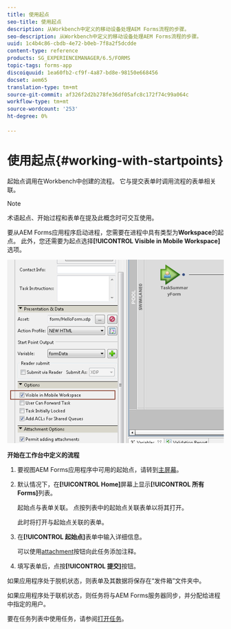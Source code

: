 ```yaml
---
title: 使用起点
seo-title: 使用起点
description: 从Workbench中定义的移动设备处理AEM Forms流程的步骤。
seo-description: 从Workbench中定义的移动设备处理AEM Forms流程的步骤。
uuid: 1c4b4c86-cbdb-4e72-b0eb-7f8a2f5dcdde
content-type: reference
products: SG_EXPERIENCEMANAGER/6.5/FORMS
topic-tags: forms-app
discoiquuid: 1ea60fb2-cf9f-4a87-bd8e-98150e668456
docset: aem65
translation-type: tm+mt
source-git-commit: af326f2d2b278fe36df05afc8c172f74c99a064c
workflow-type: tm+mt
source-wordcount: '253'
ht-degree: 0%

---
```



# 使用起点{#working-with-startpoints}

起始点调用在Workbench中创建的流程。 它与提交表单时调用流程的表单相关联。

>[!NOTE]
>
>术语起点、开始过程和表单在提及此概念时可交互使用。

要从AEM Forms应用程序启动进程，您需要在进程中具有类型为&#x200B;**Workspace**&#x200B;的起点。 此外，您还需要为起点选择&#x200B;**[!UICONTROL Visible in Mobile Workspace]**&#x200B;选项。

![mws_startpoint_select_option](assets/mws_startpoint_select_option.png)

**开始在工作台中定义的流程**

1. 要视图AEM Forms应用程序中可用的起始点，请转到[主屏幕](../../forms/using/home-screen.md)。
1. 默认情况下，在&#x200B;**[!UICONTROL Home]**&#x200B;屏幕上显示&#x200B;**[!UICONTROL 所有Forms]**&#x200B;列表。

   起始点与表单关联。 点按列表中的起始点关联表单以将其打开。

   此时将打开与起始点关联的表单。

1. 在&#x200B;**[!UICONTROL 起始点]**&#x200B;表单中输入详细信息。

   可以使用[attachment](../../forms/using/add-attachments.md)按钮向此任务添加注释。

1. 填写表单后，点按&#x200B;**[!UICONTROL 提交]**&#x200B;按钮。

如果应用程序处于脱机状态，则表单及其数据将保存在“发件箱”文件夹中。

如果应用程序处于联机状态，则任务将与AEM Forms服务器同步，并分配给进程中指定的用户。

要在任务列表中使用任务，请参阅[打开任务](/help/forms/using/open-task.md)。
